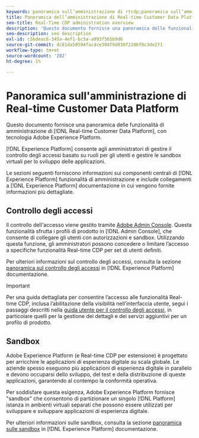 ```yaml
---
keywords: panoramica sull’amministrazione di rtcdp;panoramica sull’amministrazione
title: Panoramica dell’amministrazione di Real-time Customer Data Platform
seo-title: Real-Time CDP administration overview
description: 'Questo documento fornisce una panoramica delle funzionalità di amministrazione di Real-time Customer Data Platform, fornite da Adobe Experience Platform. '
seo-description: seo description
exl-id: c5bdeac6-345a-4ef1-bc5a-a993f565b9d6
source-git-commit: dc81da58594fac4ce304f9d030f2106f0c3de271
workflow-type: tm+mt
source-wordcount: '282'
ht-degree: 1%

---
```


# Panoramica sull&#39;amministrazione di Real-time Customer Data Platform

Questo documento fornisce una panoramica delle funzionalità di amministrazione di [!DNL Real-time Customer Data Platform], con tecnologia Adobe Experience Platform.

[!DNL Experience Platform] consente agli amministratori di gestire il controllo degli accessi basato su ruoli per gli utenti e gestire le sandbox virtuali per lo sviluppo delle applicazioni.

Le sezioni seguenti forniscono informazioni sui componenti centrali di [!DNL Experience Platform] funzionalità di amministrazione e include collegamenti a [!DNL Experience Platform] documentazione in cui vengono fornite informazioni più dettagliate.

## Controllo degli accessi

Il controllo dell&#39;accesso viene gestito tramite [Adobe Admin Console](https://adminconsole.adobe.com). Questa funzionalità sfrutta i profili di prodotto in [!DNL Admin Console], che consente di collegare gli utenti con autorizzazioni e sandbox. Utilizzando questa funzione, gli amministratori possono concedere o limitare l’accesso a specifiche funzionalità Real-time CDP per set di utenti definiti.

Per ulteriori informazioni sul controllo degli accessi, consulta la sezione [panoramica sul controllo degli accessi](../../access-control/home.md) in [!DNL Experience Platform] documentazione.

>[!IMPORTANT]
>
>Per una guida dettagliata per consentire l’accesso alle funzionalità Real-time CDP, inclusa l’abilitazione della visibilità nell’interfaccia utente, segui i passaggi descritti nella [guida utente per il controllo degli accessi](../../access-control/ui/overview.md), in particolare quelli per la gestione dei dettagli e dei servizi aggiuntivi per un profilo di prodotto.

## Sandbox

Adobe Experience Platform (e Real-time CDP per estensione) è progettato per arricchire le applicazioni di esperienza digitale su scala globale. Le aziende spesso eseguono più applicazioni di esperienza digitale in parallelo e devono occuparsi dello sviluppo, del test e della distribuzione di queste applicazioni, garantendo al contempo la conformità operativa.

Per soddisfare questa esigenza, Adobe Experience Platform fornisce &quot;sandbox&quot; che consentono di partizionare un singolo [!DNL Platform] istanza in ambienti virtuali separati che possono essere utilizzati per sviluppare e sviluppare applicazioni di esperienza digitale.

Per ulteriori informazioni sulle sandbox, consulta la sezione [panoramica sulle sandbox](../../sandboxes/home.md) in [!DNL Experience Platform] documentazione.
